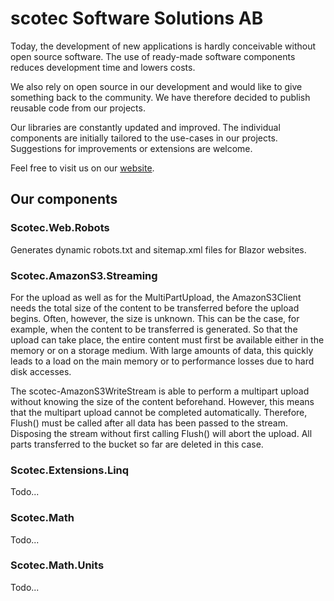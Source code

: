 # scotec Software Solutions AB

Today, the development of new applications is hardly conceivable without open source software. The use of ready-made software components reduces development time and lowers costs.

We also rely on open source in our development and would like to give something back to the community. We have therefore decided to publish reusable code from our projects.

Our libraries are constantly updated and improved. The individual components are initially tailored to the use-cases in our projects. Suggestions for improvements or extensions are welcome.

Feel free to visit us on our [website](https://www.scotec-software.com).


## Our components

### Scotec.Web.Robots
Generates dynamic robots.txt and sitemap.xml files for Blazor websites.

### Scotec.AmazonS3.Streaming
For the upload as well as for the MultiPartUpload, the AmazonS3Client needs the total size of the content to be transferred before the upload begins. Often, however, the size is unknown. This can be the case, for example, when the content to be transferred is generated. So that the upload can take place, the entire content must first be available either in the memory or on a storage medium. With large amounts of data, this quickly leads to a load on the main memory or to performance losses due to hard disk accesses.

The scotec-AmazonS3WriteStream is able to perform a multipart upload without knowing the size of the content beforehand. However, this means that the multipart upload cannot be completed automatically. Therefore, Flush() must be called after all data has been passed to the stream. Disposing the stream without first calling Flush() will abort the upload. All parts transferred to the bucket so far are deleted in this case.

### Scotec.Extensions.Linq
Todo...

### Scotec.Math
Todo...

### Scotec.Math.Units
Todo...
